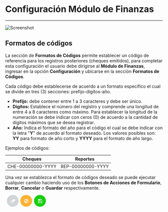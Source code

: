 # Configuración Módulo de Finanzas
**********************************

![Screenshot](../img/logokavac.png#imagen)

## Formatos de códigos

La sección de **Formatos de Códigos** permite establecer un código de referencia para los registros posteriores (cheques emitidos), para completar esta configuración el usuario debe dirigirse al **Módulo de Finanzas**, ingresar en la opción **Configuración** y ubicarse en la sección **Formatos de Códigos**.

Cada código debe establecerse de acuerdo a un formato específico el cual se divide en tres (3) secciones: prefijo-dígitos-año.

- **Prefijo:** debe contener entre 1 a 3 caracteres y debe ser único.
- **Dígitos:** Establece el número del registro y comprende una longitud de entre 4 a 8 caracteres como máximo. Para establecer la longitud de la numeración se debe indicar con ceros (0) de acuerdo a la cantidad de dígitos máximos que se desea registrar.
- **Año:** Indica el formato del año para el código el cual se debe indicar con la letra "**Y**" de acuerdo al formato deseado. Los valores posibles son: **YY** para formato de año corto y **YYYY** para el formato de año largo.

Ejemplos de códigos:

|Cheques|Reportes|      
|--- |--- |
|CHE-00000000-YYYY | REP-00000000-YYYY |

Una vez se establezca el formato de códigos deseado se puede ejecutar cualquier cambio haciendo uso de los **Botones de Acciones de Formulario**, **Borrar**, **Cancelar** o **Guardar** respectivamente. 

![Screenshot](../img/form_actions.png#imagen)


